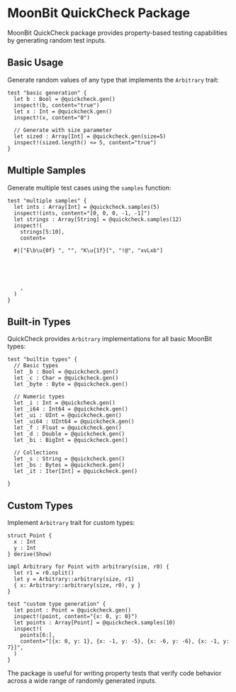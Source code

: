 # MoonBit QuickCheck Package

MoonBit QuickCheck package provides property-based testing capabilities by generating random test inputs.

## Basic Usage

Generate random values of any type that implements the `Arbitrary` trait:

```moonbit
test "basic generation" {
  let b : Bool = @quickcheck.gen()
  inspect!(b, content="true")
  let x : Int = @quickcheck.gen()
  inspect!(x, content="0")

  // Generate with size parameter
  let sized : Array[Int] = @quickcheck.gen(size=5)
  inspect!(sized.length() <= 5, content="true")
}
```

## Multiple Samples

Generate multiple test cases using the `samples` function:

```moonbit
test "multiple samples" {
  let ints : Array[Int] = @quickcheck.samples(5)
  inspect!(ints, content="[0, 0, 0, -1, -1]")
  let strings : Array[String] = @quickcheck.samples(12)
  inspect!(
    strings[5:10],
    content=
      
  #|["E\b\u{0f} ", "", "K\u{1f}[", "!@", "xvLxb"]





    ,
  )
}
```

## Built-in Types

QuickCheck provides `Arbitrary` implementations for all basic MoonBit types:

```moonbit
test "builtin types" {
  // Basic types
  let _b : Bool = @quickcheck.gen()
  let _c : Char = @quickcheck.gen()
  let _byte : Byte = @quickcheck.gen()

  // Numeric types
  let _i : Int = @quickcheck.gen()
  let _i64 : Int64 = @quickcheck.gen()
  let _ui : UInt = @quickcheck.gen()
  let _ui64 : UInt64 = @quickcheck.gen()
  let _f : Float = @quickcheck.gen()
  let _d : Double = @quickcheck.gen()
  let _bi : BigInt = @quickcheck.gen()

  // Collections
  let _s : String = @quickcheck.gen()
  let _bs : Bytes = @quickcheck.gen()
  let _it : Iter[Int] = @quickcheck.gen()

}
```

## Custom Types

Implement `Arbitrary` trait for custom types:

```moonbit
struct Point {
  x : Int
  y : Int
} derive(Show)

impl Arbitrary for Point with arbitrary(size, r0) {
  let r1 = r0.split()
  let y = Arbitrary::arbitrary(size, r1)
  { x: Arbitrary::arbitrary(size, r0), y }
}

test "custom type generation" {
  let point : Point = @quickcheck.gen()
  inspect!(point, content="{x: 0, y: 0}")
  let points : Array[Point] = @quickcheck.samples(10)
  inspect!(
    points[6:],
    content="[{x: 0, y: 1}, {x: -1, y: -5}, {x: -6, y: -6}, {x: -1, y: 7}]",
  )
}
```

The package is useful for writing property tests that verify code behavior across a wide range of randomly generated inputs.
